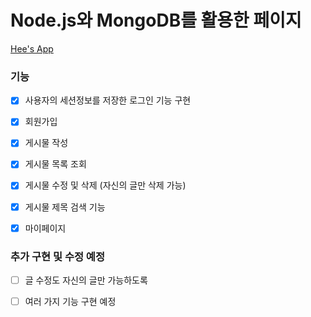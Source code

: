 # Node.js와 MongoDB를 활용한 페이지

[Hee's App](https://my-project-hees-app.du.r.appspot.com/)


### 기능 
- [x] 사용자의 세션정보를 저장한 로그인 기능 구현
- [x] 회원가입
- [x] 게시물 작성
- [x] 게시물 목록 조회
- [x] 게시물 수정 및 삭제 (자신의 글만 삭제 가능)
- [x] 게시물 제목 검색 기능
- [x] 마이페이지



### 추가 구현 및 수정 예정  
- [ ] 글 수정도 자신의 글만 가능하도록
- [ ] 여러 가지 기능 구현 예정

